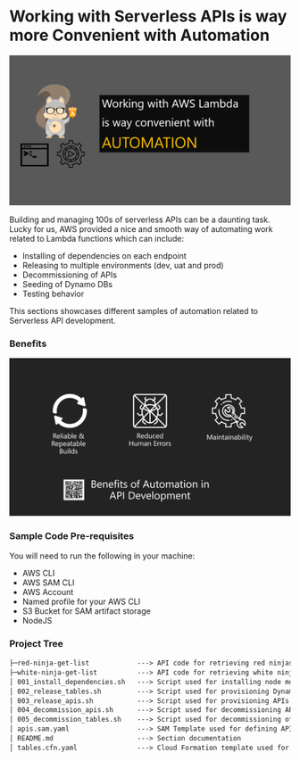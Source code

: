 # Working with Serverless APIs is way more Convenient with Automation

![Banner](https://github.com/allanchua101/serverless-ninja/blob/master/docs/002-automation/Banner.png)

Building and managing 100s of serverless APIs can be a daunting task. Lucky for us, AWS provided a nice and smooth way of automating
work related to Lambda functions which can include:

- Installing of dependencies on each endpoint
- Releasing to multiple environments (dev, uat and prod)
- Decommissioning of APIs
- Seeding of Dynamo DBs
- Testing behavior

This sections showcases different samples of automation related to Serverless API development.

### Benefits

![Benefits](https://github.com/allanchua101/serverless-ninja/blob/master/docs/002-automation/Benefits.png)

### Sample Code Pre-requisites

You will need to run the following in your machine:

- AWS CLI
- AWS SAM CLI
- AWS Account
- Named profile for your AWS CLI
- S3 Bucket for SAM artifact storage
- NodeJS

### Project Tree

```txt
├─red-ninja-get-list            ---> API code for retrieving red ninjas
├─white-ninja-get-list          ---> API code for retrieving white ninjas
│ 001_install_dependencies.sh   ---> Script used for installing node modules
│ 002_release_tables.sh         ---> Script used for provisioning DynamoDBs
│ 003_release_apis.sh           ---> Script used for provisioning APIs
│ 004_decommission_apis.sh      ---> Script used for decommissioning APIs
│ 005_decommission_tables.sh    ---> Script used for decommissioning of DynamoDBs
│ apis.sam.yaml                 ---> SAM Template used for defining API resources
│ README.md                     ---> Section documentation
│ tables.cfn.yaml               ---> Cloud Formation template used for defining DynamoDBs
```

